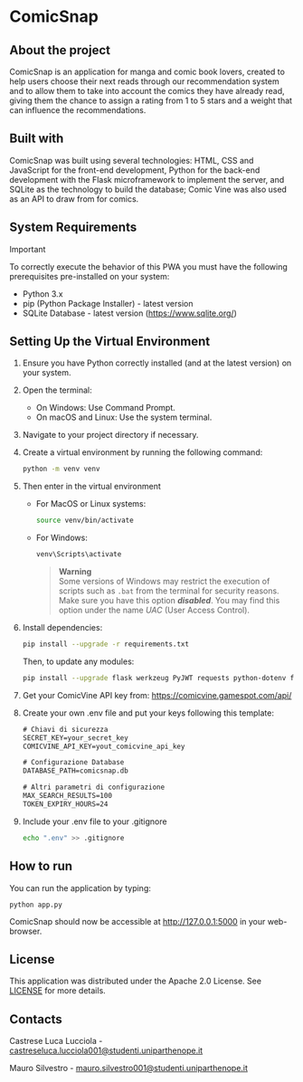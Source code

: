 
# ComicSnap

## About the project

ComicSnap is an application for manga and comic book lovers, created to help users choose their next reads through our recommendation system and to allow them to take into account the comics they have already read, giving them the chance to assign a rating from 1 to 5 stars and a weight that can influence the recommendations.

## Built with

ComicSnap was built using several technologies: HTML, CSS and JavaScript for the front-end development, Python for the back-end development with the Flask microframework to implement the server, and SQLite as the technology to build the database; Comic Vine was also used as an API to draw from for comics.

<!-- SYSTEM REQUIREMENTS -->
## System Requirements

> [!IMPORTANT]
> To correctly execute the behavior of this PWA you must have the following prerequisites pre-installed on your system:
> - Python 3.x
> - pip (Python Package Installer) - latest version
> - SQLite Database - latest version (https://www.sqlite.org/)

<!-- SETTING UP VENV -->
## Setting Up the Virtual Environment

1. Ensure you have Python correctly installed (and at the latest version) on your system.

2. Open the terminal:
    - On Windows: Use Command Prompt.
    - On macOS and Linux: Use the system terminal.
    
3. Navigate to your project directory if necessary.

4. Create a virtual environment by running the following command:
    ```bash
    python -m venv venv
    ```
5. Then enter in the virtual environment
    - For MacOS or Linux systems:
        ```bash
        source venv/bin/activate
        ```
    - For Windows:
        ```bash
        venv\Scripts\activate
        ```
		> **Warning**  
		> Some versions of Windows may restrict the execution of scripts such as `.bat` from the terminal for security reasons. Make sure you have this option ***disabled***. You may find this option under the name *UAC* (User Access Control).
6. Install dependencies:
    ```bash
    pip install --upgrade -r requirements.txt
    ```
    Then, to update any modules:
    ```bash
    pip install --upgrade flask werkzeug PyJWT requests python-dotenv flask-cors sqlite3 xml.etree.ElementTree uuid jwt functools datetime timezone
    ```
7. Get your ComicVine API key from: https://comicvine.gamespot.com/api/
8. Create your own .env file and put your keys following this template:
	```txt
 	# Chiavi di sicurezza
	SECRET_KEY=your_secret_key
	COMICVINE_API_KEY=yout_comicvine_api_key
	
	# Configurazione Database
	DATABASE_PATH=comicsnap.db
	
	# Altri parametri di configurazione
	MAX_SEARCH_RESULTS=100
	TOKEN_EXPIRY_HOURS=24
	```
 9. Include your .env file to your .gitignore
    ```bash
    echo ".env" >> .gitignore
    ```

## How to run

You can run the application by typing:

```python app.py```

ComicSnap should now be accessible at http://127.0.0.1:5000 in your web-browser.

## License

This application was distributed under the Apache 2.0 License. See [LICENSE](LICENSE) for more details.

## Contacts

Castrese Luca Lucciola - castreseluca.lucciola001@studenti.uniparthenope.it

Mauro Silvestro - mauro.silvestro001@studenti.uniparthenope.it

